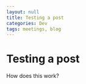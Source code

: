 ```yaml
---
layout: null
title: Testing a post
categories: Dev
tags: meetings, blog
---
```


# Testing a post
How does this work?

